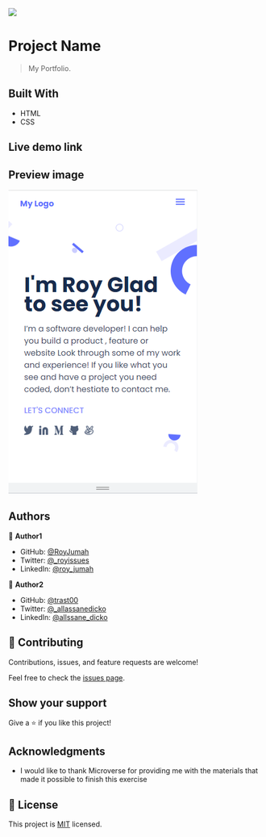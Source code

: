 ![](https://img.shields.io/badge/Microverse-blueviolet)

# Project Name


> My Portfolio.


## Built With

- HTML
- CSS

## Live demo link 

## Preview image

![alt text](https://raw.githubusercontent.com/RoyJumah/My-portfolio/c1d02b90c8e0a07e0400c37f678c415fd5169a9e/Images/preview-img.png)


## Authors

👤 **Author1**

- GitHub: [@RoyJumah](https://github.com/RoyJumah)
- Twitter: [@_royissues](https://twitter.com/_royissues)
- LinkedIn: [@roy_jumah](https://www.linkedin.com/in/roy-jumah/)

👤 **Author2**

- GitHub: [@trast00](https://github.com/Trast00)
- Twitter: [@_allassanedicko](https://twitter.com/AllassaneDicko0)
- LinkedIn: [@allssane_dicko](https://www.linkedin.com/in/allassane-dicko-744aaa224/?trk=nav_responsive_tab_profile_pic)

## 🤝 Contributing

Contributions, issues, and feature requests are welcome!

Feel free to check the [issues page](../../issues/).

## Show your support

Give a ⭐️ if you like this project!

## Acknowledgments

- I would like to thank Microverse for providing me with the materials that made it possible to finish this exercise

## 📝 License

This project is [MIT](./LICENSE) licensed.

